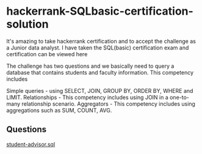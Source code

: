 # hackerrank-SQLbasic-certification-solution
It's amazing to take hackerrank certification and to accept the challenge as a Junior data analyst. I have taken the SQL(basic) certification exam and certification can be viewed here 

The challenge has two questions and we basically need to query a database that contains students and faculty information. This competency includes 

Simple queries - using SELECT, JOIN, GROUP BY, ORDER BY, WHERE and LIMIT. 
Relationships - This competency includes using JOIN in a one-to-many relationship scenario.
Aggregators - This competency includes using aggregations such as SUM, COUNT, AVG. 

## Questions 
[student-advisor.sql](https://github.com/binodkshetry/hackerrank-SQLbasic-certification-solution/blob/main/student-advisor.sql)


